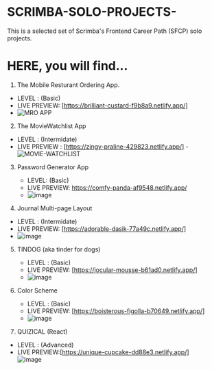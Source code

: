 # SCRIMBA-SOLO-PROJECTS-
This is a selected set of Scrimba's Frontend Career Path (SFCP) solo projects.


# HERE, you will find...

1. The Mobile Resturant Ordering App.
 - LEVEL : (Basic)
 - LIVE PREVIEW: [https://brilliant-custard-f9b8a9.netlify.app/]
 - ![MRO APP](https://user-images.githubusercontent.com/95982650/213229670-d5de3553-90d1-488e-8abe-a173ca9a94d5.png)
 
 
 
 2. The MovieWatchlist App
   - LEVEL : (Intermidate)
   - LIVE PREVIEW : [https://zingy-praline-429823.netlify.app/]
   -![MOVIE-WATCHLIST](https://user-images.githubusercontent.com/95982650/213233262-4ca757af-ecd6-44a7-9a56-81da9f112281.png)
   
   
 3. Password Generator App
    - LEVEL: (Basic)
    - LIVE PREVIEW: https://comfy-panda-af9548.netlify.app/
    - ![image](https://user-images.githubusercontent.com/95982650/213235324-8536ba86-35c7-4926-98bf-05e474d7f0a3.png) 
    
 4. Journal Multi-page Layout
   - LEVEL : (Intermidate)
   - LIVE PREVIEW: [https://adorable-dasik-77a49c.netlify.app/]
   - ![image](https://user-images.githubusercontent.com/95982650/213241743-4f682cee-3e02-4b53-b898-7ef8b35cf6e3.png)

5. TINDOG (aka tinder for dogs)
    - LEVEL : (Basic)
    - LIVE PREVIEW: [https://jocular-mousse-b61ad0.netlify.app/]
    - ![image](https://user-images.githubusercontent.com/95982650/213242437-07fa168a-aa55-4a37-ab7b-15200d6f1297.png)

6. Color Scheme
   - LEVEL : (Basic)
   - LIVE PREVIEW: [https://boisterous-figolla-b70649.netlify.app/]
   - ![image](https://user-images.githubusercontent.com/95982650/213243690-fe158d88-fdab-4240-bc25-7b6944067677.png)


7. QUIZICAL (React)
  - LEVEL : (Advanced)
  - LIVE PREVIEW:[https://unique-cupcake-dd88e3.netlify.app/]  
  ![image](https://user-images.githubusercontent.com/95982650/213251556-93082015-3e48-4e24-bd2d-4391404bdf62.png)




